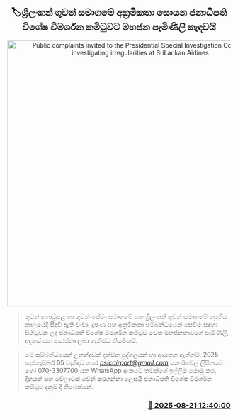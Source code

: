 <p align='center'><b><h2 align='center' title='Public complaints invited to the Presidential Special Investigation Committee investigating irregularities at SriLankan Airlines'>🏷ශ්‍රීලංකන් ගුවන් සමාගමේ අක්‍රමිකතා සොයන ජනාධිපති විශේෂ විමර්ශන කමිටුවට මහජන පැමිණිලි කැඳවයි</h2></b></p>
<p align='center'><img src='https://helakuru.sgp1.cdn.digitaloceanspaces.com/esana/images/lib/srilankan-airline-archived.jpg' width='600' alt='Public complaints invited to the Presidential Special Investigation Committee investigating irregularities at SriLankan Airlines'></p>

> ගුවන් තොටුපළ හා ගුවන් සේවා සමාගමේ සහ ශ්‍රීලංකන් ගුවන් සමාගමේ පසුගිය කාලයේදී සිදුවී ඇති වංචා, දූෂණ සහ අක්‍රමිකතා සම්බන්ධයෙන් සෙවීම සඳහා පිහිටුවන ලද ජනාධිපති විශේෂ විමර්ශන කමිටුව වෙත මහජනතාවගේ පැමිණිලි, අදහස් සහ යෝජනා ලබා ගැනීමට නියමිතයි.

> මේ සම්බන්ධයෙන් උනන්දුවක් දක්වන පුද්ගලයන් හා ආයතන ඇත්නම්, 2025 සැප්තැම්බර් 05 වැනිදාට පෙර <a href='mailto:psicairport@gmail.com'><em>psicairport@gmail.com</em></a> යන ඊමේල් ලිපිනයට හෝ 070-3307700 යන WhatsApp අංකයට තමන්ගේ ඉල්ලීම යොමු කර, දිනයක් සහ වේලාවක් වෙන් කරගන්නා ලෙසයි ජනාධිපති විශේෂ විමර්ශන කමිටුව දැනුම් දී තිබෙන්නේ.



<h3 align='right'><a href='https://www.helakuru.lk/esana/p/112899/'>📅 2025-08-21 12:40:00</a></h3>
